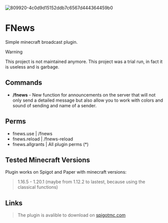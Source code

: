 ![809920-4c0d9d15152ddb7c6567d444364459b0](https://github.com/user-attachments/assets/ac1fd7a8-50cf-4311-b985-0e3f74712981)

# FNews
Simple minecraft broadcast plugin.

> [!WARNING]
> This project is not maintained anymore. This project was a trial run, in fact it is useless and is garbage.

## Commands
- **/fnews** - New function for announcements on the server that will not only send a detailed message but also allow you to work with colors and sound of sending and name of a sender.​
## Perms
- fnews.use    | /fnews
- fnews.reload | /fnews-reload
- fnews.allgrants | All plugin perms (*)
## Tested Minecraft Versions
Plugin works on Spigot and Paper with minecraft versions:
> 1.16.5 - 1.20.1 (maybe from 1.12.2 to lastest, because using the classical functions)
## Links
> The plugin is avalible to download on [spigotmc.com](https://www.spigotmc.org/resources/fnews.114530/)
